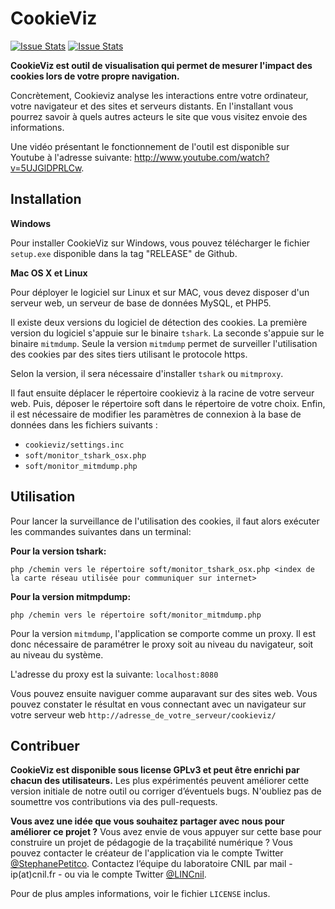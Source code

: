 CookieViz
===
[![Issue Stats](http://issuestats.com/github/LaboCNIL/CookieViz/badge/pr)](http://issuestats.com/github/LaboCNIL/CookieViz)
[![Issue Stats](http://issuestats.com/github/LaboCNIL/CookieViz/badge/issue)](http://issuestats.com/github/LaboCNIL/CookieViz)

**CookieViz est outil de visualisation qui permet de mesurer l'impact des cookies lors de votre propre navigation.**

Concrètement, Cookieviz analyse les interactions entre votre ordinateur, votre navigateur et des sites et serveurs distants. En l'installant vous pourrez savoir à quels autres acteurs le site que vous visitez envoie des informations.

Une vidéo présentant le fonctionnement de l'outil est disponible sur Youtube à l'adresse suivante: http://www.youtube.com/watch?v=5UJGlDPRLCw.

Installation
--

**Windows**

Pour installer CookieViz sur Windows, vous pouvez télécharger le fichier ``setup.exe`` disponible dans la tag "RELEASE" de Github.

**Mac OS X et Linux**

Pour déployer le logiciel sur Linux et sur MAC, vous devez disposer d'un serveur web, un serveur de base de données MySQL, et PHP5.

Il existe deux versions du logiciel de détection des cookies. La première version du logiciel s'appuie sur le binaire ``tshark``. La seconde s'appuie sur le binaire ``mitmdump``. Seule la version ``mitmdump`` permet de surveiller l'utilisation des cookies par des sites tiers utilisant le protocole https.

Selon la version, il sera nécessaire d'installer ``tshark`` ou ``mitmproxy``.

Il faut ensuite déplacer le répertoire cookieviz à la racine de votre serveur web.
Puis, déposer le répertoire soft dans le répertoire de votre choix.
Enfin, il est nécessaire de modifier les paramètres de connexion à la base de données dans les fichiers suivants :

 * ``cookieviz/settings.inc``
 * ``soft/monitor_tshark_osx.php``
 * ``soft/monitor_mitmdump.php``

Utilisation
--

Pour lancer la surveillance de l'utilisation des cookies, il faut alors exécuter les commandes suivantes dans un terminal:

**Pour la version tshark:**

``php /chemin vers le répertoire soft/monitor_tshark_osx.php <index de la carte réseau utilisée pour communiquer sur internet>``

**Pour la version mitmpdump:**

``php /chemin vers le répertoire soft/monitor_mitmdump.php``

Pour la version ``mitmdump``, l'application se comporte comme un proxy. Il est donc nécessaire de paramétrer le proxy soit au niveau du navigateur, soit au niveau du système.

L'adresse du proxy est la suivante: ``localhost:8080``

Vous pouvez ensuite naviguer comme auparavant sur des sites web.
Vous pouvez constater le résultat en vous connectant avec un navigateur sur votre serveur web ``http://adresse_de_votre_serveur/cookieviz/``

Contribuer
--

**CookieViz est disponible sous license GPLv3 et peut être enrichi par chacun des utilisateurs.** Les plus expérimentés peuvent améliorer cette version initiale de notre outil ou corriger d’éventuels bugs. N'oubliez pas de soumettre vos contributions via des pull-requests.

**Vous avez une idée que vous souhaitez partager avec nous pour améliorer ce projet ?** Vous avez envie de vous appuyer sur cette base pour construire un projet de pédagogie de la traçabilité numérique ? Vous pouvez contacter le créateur de l'application via le compte Twitter [@StephanePetitco](https://twitter.com/StephanePetitco). Contactez l’équipe du laboratoire CNIL par mail - ip(at)cnil.fr - ou via le compte Twitter [@LINCnil](https://twitter.com/LINCnil).

Pour de plus amples informations, voir le fichier ``LICENSE`` inclus.
